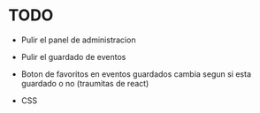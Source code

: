# TODO

+ Pulir el panel de administracion
+ Pulir el guardado de eventos
+ Boton de favoritos en eventos guardados cambia segun si esta guardado o no (traumitas de react)

+ CSS